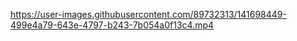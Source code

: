https://user-images.githubusercontent.com/89732313/141698449-499e4a79-643e-4797-b243-7b054a0f13c4.mp4
